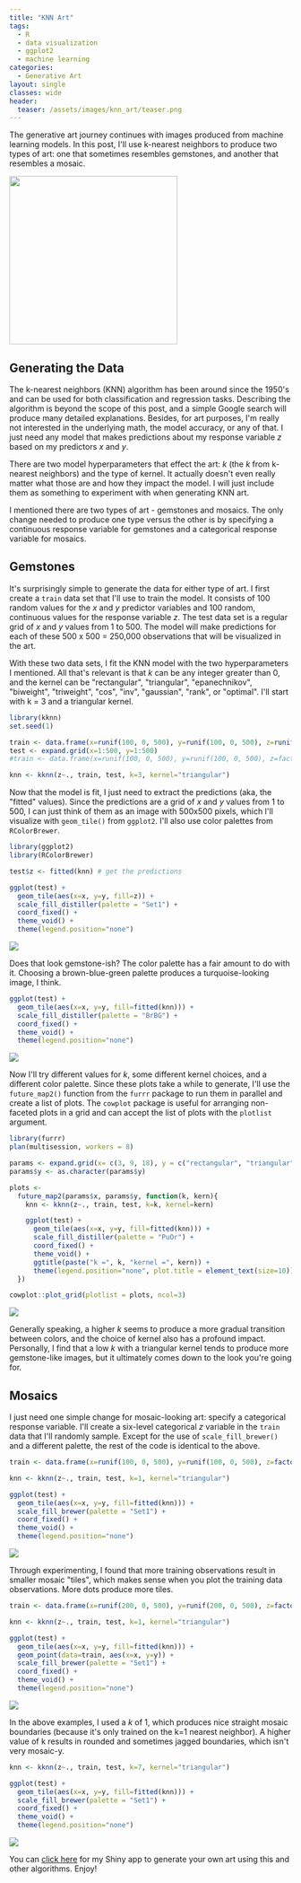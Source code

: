 ```yaml
---
title: "KNN Art"
tags:
  - R
  - data visualization
  - ggplot2
  - machine learning
categories:
  - Generative Art
layout: single
classes: wide
header:
  teaser: /assets/images/knn_art/teaser.png
---
```




The generative art journey continues with images produced from machine learning models. In this post, I'll use k-nearest neighbors to produce two types of art: one that sometimes resembles gemstones, and another that resembles a mosaic.

<img src="/assets/images/knn_art/teaser.png" width="300">

## Generating the Data

The k-nearest neighbors (KNN) algorithm has been around since the 1950's and can be used for both classification and regression tasks. Describing the algorithm is beyond the scope of this post, and a simple Google search will produce many detailed explanations. Besides, for art purposes, I'm really not interested in the underlying math, the model accuracy, or any of that. I just need any model that makes predictions about my response variable *z* based on my predictors *x* and *y*.

There are two model hyperparameters that effect the art: *k* (the *k* from k-nearest neighbors) and the type of kernel. It actually doesn't even really matter what those are and how they impact the model. I will just include them as something to experiment with when generating KNN art.

I mentioned there are two types of art - gemstones and mosaics. The only change needed to produce one type versus the other is by specifying a continuous response variable for gemstones and a categorical response variable for mosaics.

## Gemstones

It's surprisingly simple to generate the data for either type of art. I first create a `train` data set that I'll use to train the model. It consists of 100 random values for the *x* and *y* predictor variables and 100 random, continuous values for the response variable *z*. The test data set is a regular grid of *x* and *y* values from 1 to 500. The model will make predictions for each of these 500 x 500 = 250,000 observations that will be visualized in the art.

With these two data sets, I fit the KNN model with the two hyperparameters I mentioned. All that's relevant is that *k* can be any integer greater than 0, and the kernel can be "rectangular", "triangular", "epanechnikov", "biweight", "triweight", "cos", "inv", "gaussian", "rank", or "optimal". I'll start with k = 3 and a triangular kernel.


```r
library(kknn)
set.seed(1)

train <- data.frame(x=runif(100, 0, 500), y=runif(100, 0, 500), z=runif(100))
test <- expand.grid(x=1:500, y=1:500)
#train <- data.frame(x=runif(100, 0, 500), y=runif(100, 0, 500), z=factor(sample(1:5, 100, replace=TRUE)))

knn <- kknn(z~., train, test, k=3, kernel="triangular")
```

Now that the model is fit, I just need to extract the predictions (aka, the "fitted" values). Since the predictions are a grid of *x* and *y* values from 1 to 500, I can just think of them as an image with 500x500 pixels, which I'll visualize with `geom_tile()` from `ggplot2`. I'll also use color palettes from `RColorBrewer`.


```r
library(ggplot2)
library(RColorBrewer)

test$z <- fitted(knn) # get the predictions

ggplot(test) +
  geom_tile(aes(x=x, y=y, fill=z)) +
  scale_fill_distiller(palette = "Set1") +
  coord_fixed() +
  theme_void() +
  theme(legend.position="none")
```

![](/assets/images/knn_art/unnamed-chunk-2-1.png)<!-- -->

Does that look gemstone-ish? The color palette has a fair amount to do with it. Choosing a brown-blue-green palette produces a turquoise-looking image, I think.


```r
ggplot(test) +
  geom_tile(aes(x=x, y=y, fill=fitted(knn))) +
  scale_fill_distiller(palette = "BrBG") +
  coord_fixed() +
  theme_void() +
  theme(legend.position="none")
```

![](/assets/images/knn_art/unnamed-chunk-3-1.png)<!-- -->

Now I'll try different values for *k*, some different kernel choices, and a different color palette. Since these plots take a while to generate, I'll use the `future_map2()` function from the `furrr` package to run them in parallel and create a list of plots. The `cowplot` package is useful for arranging non-faceted plots in a grid and can accept the list of plots with the `plotlist` argument.


```r
library(furrr)
plan(multisession, workers = 8)

params <- expand.grid(x= c(3, 9, 18), y = c("rectangular", "triangular", "gaussian"))
params$y <- as.character(params$y)

plots <-
  future_map2(params$x, params$y, function(k, kern){
    knn <- kknn(z~., train, test, k=k, kernel=kern)

    ggplot(test) +
      geom_tile(aes(x=x, y=y, fill=fitted(knn))) +
      scale_fill_distiller(palette = "PuOr") +
      coord_fixed() +
      theme_void() +
      ggtitle(paste("k =", k, "kernel =", kern)) +
      theme(legend.position="none", plot.title = element_text(size=10))
  })

cowplot::plot_grid(plotlist = plots, ncol=3)
```

![](/assets/images/knn_art/unnamed-chunk-4-1.png)<!-- -->

Generally speaking, a higher *k* seems to produce a more gradual transition between colors, and the choice of kernel also has a profound impact. Personally, I find that a low *k* with a triangular kernel tends to produce more gemstone-like images, but it ultimately comes down to the look you're going for.

## Mosaics

I just need one simple change for mosaic-looking art: specify a categorical response variable. I'll create a six-level categorical *z* variable in the `train` data that I'll randomly sample. Except for the use of `scale_fill_brewer()` and a different palette, the rest of the code is identical to the above.

```r
train <- data.frame(x=runif(100, 0, 500), y=runif(100, 0, 500), z=factor(sample(1:6, 100, replace=TRUE)))

knn <- kknn(z~., train, test, k=1, kernel="triangular")

ggplot(test) +
  geom_tile(aes(x=x, y=y, fill=fitted(knn))) +
  scale_fill_brewer(palette = "Set1") +
  coord_fixed() +
  theme_void() +
  theme(legend.position="none")
```

![](/assets/images/knn_art/unnamed-chunk-5-1.png)<!-- -->

Through experimenting, I found that more training observations result in smaller mosaic "tiles", which makes sense when you plot the training data observations. More dots produce more tiles.


```r
train <- data.frame(x=runif(200, 0, 500), y=runif(200, 0, 500), z=factor(sample(1:6, 200, replace=TRUE)))

knn <- kknn(z~., train, test, k=1, kernel="triangular")

ggplot(test) +
  geom_tile(aes(x=x, y=y, fill=fitted(knn))) +
  geom_point(data=train, aes(x=x, y=y)) +
  scale_fill_brewer(palette = "Set1") +
  coord_fixed() +
  theme_void() +
  theme(legend.position="none")
```

![](/assets/images/knn_art/unnamed-chunk-6-1.png)<!-- -->

In the above examples, I used a *k* of 1, which produces nice straight mosaic boundaries (because it's only trained on the k=1 nearest neighbor). A higher value of k results in rounded and sometimes jagged boundaries, which isn't very mosaic-y.


```r
knn <- kknn(z~., train, test, k=7, kernel="triangular")

ggplot(test) +
  geom_tile(aes(x=x, y=y, fill=fitted(knn))) +
  scale_fill_brewer(palette = "Set1") +
  coord_fixed() +
  theme_void() +
  theme(legend.position="none")
```

![](/assets/images/knn_art/unnamed-chunk-7-1.png)<!-- -->

You can [click here](https://cxxidemo.shinyapps.io/genart/) for my Shiny app to generate your own art using this and other algorithms. Enjoy!
